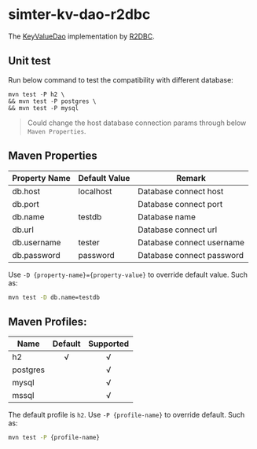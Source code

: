 # simter-kv-dao-r2dbc

The [KeyValueDao] implementation by [R2DBC].

## Unit test

Run below command to test the compatibility with different database:

```
mvn test -P h2 \
&& mvn test -P postgres \
&& mvn test -P mysql
```

> Could change the host database connection params through below `Maven Properties`.

## Maven Properties

| Property Name | Default Value | Remark                    |
|---------------|---------------|---------------------------|
| db.host       | localhost     | Database connect host     |
| db.port       |               | Database connect port     |
| db.name       | testdb        | Database name             |
| db.url        |               | Database connect url      |
| db.username   | tester        | Database connect username |
| db.password   | password      | Database connect password |

Use `-D {property-name}={property-value}` to override default value. Such as:

```bash
mvn test -D db.name=testdb
```

## Maven Profiles:

| Name     | Default | Supported |
|----------|:-------:|:---------:|
| h2       |    √    |     √     |
| postgres |         |     √     |
| mysql    |         |     √     |
| mssql    |         |     √     |

The default profile is `h2`.
Use `-P {profile-name}` to override default. Such as:

```bash
mvn test -P {profile-name}
```

[R2DBC]: https://r2dbc.io
[KeyValueDao]: https://github.com/simter/simter-kv/blob/master/simter-kv-core/src/main/kotlin/tech/simter/kv/core/KeyValueDao.kt
